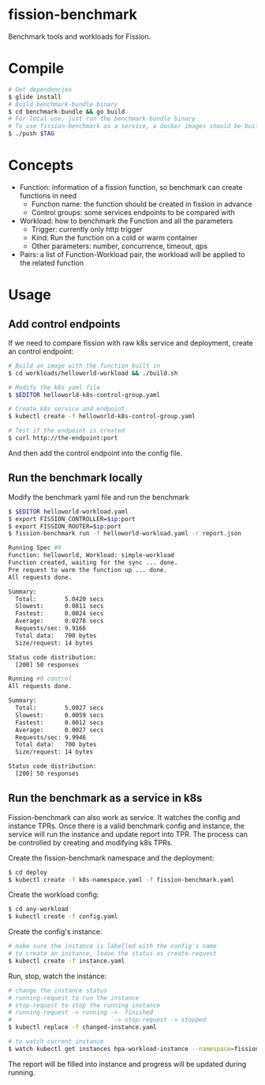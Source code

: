 # fission-benchmark
Benchmark tools and workloads for Fission.

# Compile
```bash
# Get dependencies
$ glide install
# Build benchmark-bundle binary
$ cd benchmark-bundle && go build
# For local use, just run the benchmark-bundle binary
# To use fission-benchmark as a service, a docker images should be built and pushed
$ ./push $TAG
```

# Concepts
- Function: information of a fission function, so benchmark can create functions in need
    - Function name: the function should be created in fission in advance
    - Control groups: some services endpoints to be compared with
- Workload: how to benchmark the Function and all the parameters
    - Trigger: currently only http trigger
    - Kind: Run the function on a cold or warm container
    - Other parameters: number, concurrence, timeout, qps
- Pairs: a list of Function-Workload pair, the workload will be applied to the related function

# Usage

## Add control endpoints
If we need to compare fission with raw k8s service and deployment, create an control endpoint:
```bash
# Build an image with the function built in
$ cd workloads/helloworld-workload && ./build.sh

# Modify the k8s yaml file
$ $EDITOR helloworld-k8s-control-group.yaml

# Create k8s service and endpoint
$ kubectl create -f helloworld-k8s-control-group.yaml

# Test if the endpoint is created
$ curl http://the-endpoint:port
```
And then add the control endpoint into the config file.

## Run the benchmark locally
Modify the benchmark yaml file and run the benchmark
```bash
$ $EDITOR helloworld-workload.yaml
$ export FISSION_CONTROLLER=$ip:port
$ export FISSION_ROUTER=$ip:port
$ fission-benchmark run -f helloworld-workload.yaml -r report.json

Running Spec #0
Function: helloworld, Workload: simple-workload
Function created, waiting for the sync ... done.
Pre request to warm the function up ... done.
All requests done.

Summary:
  Total:        5.0420 secs
  Slowest:      0.0811 secs
  Fastest:      0.0024 secs
  Average:      0.0278 secs
  Requests/sec: 9.9166
  Total data:   700 bytes
  Size/request: 14 bytes

Status code distribution:
  [200] 50 responses

Running #0 control
All requests done.

Summary:
  Total:        5.0027 secs
  Slowest:      0.0059 secs
  Fastest:      0.0012 secs
  Average:      0.0027 secs
  Requests/sec: 9.9946
  Total data:   700 bytes
  Size/request: 14 bytes

Status code distribution:
  [200] 50 responses
```

## Run the benchmark as a service in k8s

Fission-benchmark can also work as service. It watches the config and instance TPRs. 
Once there is a valid benchmark config and instance, the service will run the instance and update report into TPR.
The process can be controlled by creating and modifying k8s TPRs.

Create the fission-benchmark namespace and the deployment:
```bash
$ cd deploy
$ kubectl create -f k8s-namespace.yaml -f fission-benchmark.yaml
```

Create the workload config:
```bash
$ cd any-workload
$ kubectl create -f config.yaml
```

Create the config's instance:
```bash
# make sure the instance is labelled with the config's name
# to create an instance, leave the status as create-request
$ kubectl create -f instance.yaml
```

Run, stop, watch the instance:
```bash
# change the instance status
# running-request to run the instance
# stop-request to stop the running instance
# running-request -> running ->  finished
#                            `-> stop-request -> stopped
$ kubectl replace -f changed-instance.yaml

# to watch current instance
$ watch kubectl get instances hpa-workload-instance --namespace=fission-benchmark -o json
```

The report will be filled into instance and progress will be updated during running.